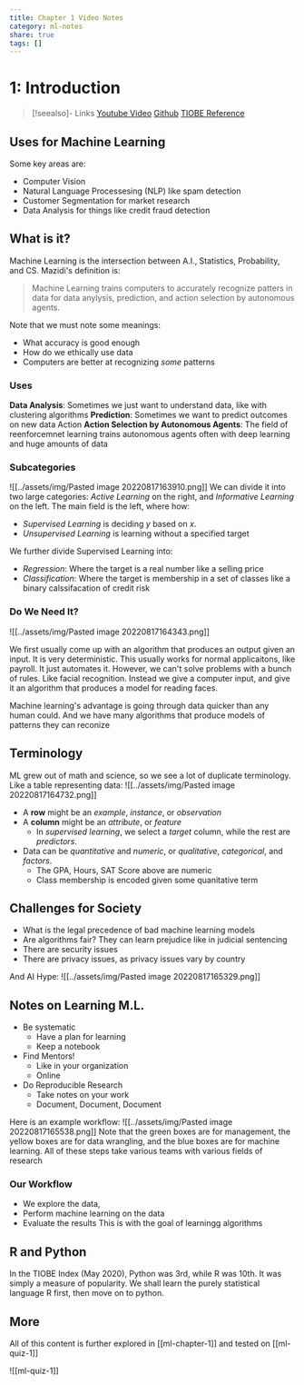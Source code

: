 ```yaml
---
title: Chapter 1 Video Notes
category: ml-notes
share: true
tags: []
---
```


# 1: Introduction
> [!seealso]- Links
> [Youtube Video](https://www.youtube.com/watch?v=j0fqVLyZHf0&list=PLfe6IcA_dEWkcHFfBA6XSXW31H8t4XSbB)
> [Github](https://github.com/kjmazidi/Machine_Learning_2nd_edition)
> [TIOBE Reference](https://www.tiobe.com/tiobe-index/)
> 
## Uses for Machine Learning
Some key areas are:
- Computer Vision
- Natural Language Processesing (NLP) like spam detection
- Customer Segmentation for market research
- Data Analysis for things like credit fraud detection

## What is it?
Machine Learning is the intersection between A.I., Statistics, Probability, and CS. Mazidi's definition is:
> Machine Learning trains computers to accurately recognize patters in data for data anylysis, prediction, and action selection by autonomous agents.

Note that we must note some meanings:
- What accuracy is good enough
- How do we ethically use data
- Computers are better at recognizing *some* patterns

### Uses
**Data Analysis**:  Sometimes we just want to understand data, like with clustering algorithms
**Prediction**: Sometimes we want to predict outcomes on new data
Action
**Action Selection by Autonomous Agents**: The field of reenforcemnet learning trains autonomous agents often with deep learning and huge amounts of data

### Subcategories
![[../assets/img/Pasted image 20220817163910.png]]
We can divide it into two large categories: *Active Learning* on the right, and *Informative Learning*  on the left. The main field is the left, where how:
- *Supervised Learning* is deciding $y$ based on $x$.
- *Unsupervised Learning* is learning without a specified target

We further divide Supervised Learning into:
- *Regression*: Where the target is a real number like a selling price
- *Classification*: Where the target is membership in a set of classes like a binary calssifacation of credit risk

### Do We Need It?
![[../assets/img/Pasted image 20220817164343.png]]

We first usually come up with an algorithm that produces an output given an input. It is very deterministic. This usually works for normal applicaitons, like payroll. It just automates it. However, we can't solve problems with a bunch of rules. Like facial recognition. Instead we give a computer input, and give it an algorithm that produces a model for reading faces.

Machine learning's advantage is going through data quicker than any human could. And we have many algorithms that produce models of patterns they can reconize

## Terminology
ML grew out of math and science, so we see a lot of duplicate terminology. Like a table representing data:
![[../assets/img/Pasted image 20220817164732.png]]
- A **row** might be an *example*, *instance*, or *observation*
- A **column** might be an *attribute*, or *feature*
	- In *supervised learning*, we select a *target* column, while the rest are *predictors*.
- Data can be *quantitative*  and *numeric*, or *qualitative*, *categorical*, and *factors*.
	- The GPA, Hours, SAT Score above are numeric
	- Class membership is encoded given some quanitative term

## Challenges for Society
- What is the legal precedence of bad machine learning models
- Are algorithms fair? They can learn prejudice like in judicial sentencing
- There are security issues
- There are privacy issues, as privacy issues vary by country

And AI Hype:
![[../assets/img/Pasted image 20220817165329.png]]

## Notes on Learning M.L.
- Be systematic
	- Have a plan for learning
	- Keep a notebook
- Find Mentors!
	- Like in your organization
	- Online
- Do Reproducible Research
	- Take notes on your work
	- Document, Document, Document

Here is an example workflow:
![[../assets/img/Pasted image 20220817165538.png]]
Note that the green boxes are for management, the yellow boxes are for data wrangling, and the blue boxes are for machine learning. All of these steps take various teams with various fields of research

### Our Workflow
- We explore the data,
- Perform machine learning on the data
- Evaluate the results
This is with the goal of learningg algorithms

## R and Python
In the TIOBE Index (May 2020), Python was 3rd, while R was 10th. It was simply a measure of popularity. We shall learn the purely statistical language R first, then move on to python.

## More
All of this content is further explored in [[ml-chapter-1]] and tested on [[ml-quiz-1]]

![[ml-quiz-1]]